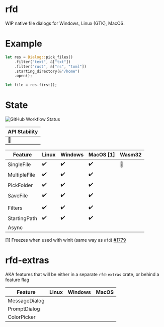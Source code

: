# rfd

WIP native file dialogs for Windows, Linux (GTK), MacOS.

# Example

```rust
let res = Dialog::pick_files()
    .filter("text", &["txt"])
    .filter("rust", &["rs", "toml"])
    .starting_directory(&"/home")
    .open();

let file = res.first();
```

# State

![GitHub Workflow Status](https://img.shields.io/github/workflow/status/PolyMeilex/rfd/Rust/master?style=flat-square)

| API Stability  |
| -------------- |
| :construction: |

| Feature      | Linux              | Windows            | MacOS [1]          | Wasm32         |
| ------------ | ------------------ | ------------------ | ------------------ | -------------- |
| SingleFile   | :heavy_check_mark: | :heavy_check_mark: | :heavy_check_mark: | :construction: |
| MultipleFile | :heavy_check_mark: | :heavy_check_mark: | :heavy_check_mark: |                |
| PickFolder   | :heavy_check_mark: | :heavy_check_mark: | :heavy_check_mark: |                |
| SaveFile     | :heavy_check_mark: | :heavy_check_mark: | :heavy_check_mark: |                |
|              |                    |                    |                    |                |
| Filters      | :heavy_check_mark: | :heavy_check_mark: | :heavy_check_mark: |
| StartingPath | :heavy_check_mark: | :heavy_check_mark: | :heavy_check_mark: |                |
| Async        |                    |                    |                    |                |

[1] Freezes when used with winit (same way as `nfd`) [#1779](https://github.com/rust-windowing/winit/issues/1779)

# rfd-extras

AKA features that will be either in a separate `rfd-extras` crate, or behind a feature flag

| Feature       | Linux | Windows | MacOS |
| ------------- | ----- | ------- | ----- |
| MessageDialog |       |         |       |
| PromptDialog  |       |         |       |
| ColorPicker   |       |         |       |
